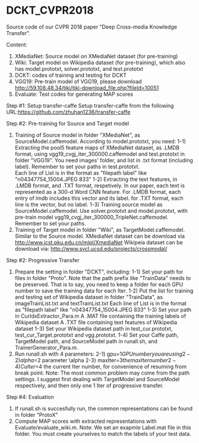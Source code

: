 # DCKT_CVPR2018
Source code of our CVPR 2018 paper "Deep Cross-media Knowledge Transfer".

Content:


1) XMediaNet: Source model on XMediaNet dataset (for pre-training)
2) Wiki: Target model on Wikipedia dataset (for pre-training), which also has model.prototxt, solver.prototxt, and test.prototxt
3) DCKT: codes of training and testing for DCKT
4) VGG19: Pre-train model of VGG19, please download http://59.108.48.34/tiki/tiki-download_file.php?fileId=10051
5) Evaluate: Test codes for generating MAP scores


Step #1: Setup transfer-caffe
 Setup transfer-caffe from the following URL:https://github.com/zhuhan1236/transfer-caffe

Step #2: Pre-training for Source and Target model
 1) Training of Source model in folder "XMediaNet", as SourceModel.caffemodel. According to model.prototxt, you need:
	1-1) Extracting the pool5 feature maps of XMediaNet dataset, as .LMDB format, using vgg19_cvgj_iter_300000.caffemodel and test.prototxt in folder "VGG19". 
	     You need images' folder, and list in .txt format (including label). Remember to set your paths in test.prototxt.  
		 Each line of List is in the format as "filepath label" like "n04347754_15004.JPEG 833"
	1-2) Extracting the text features, in .LMDB format, and .TXT format, respetively. In our paper, each text is represented as a 300-d Word CNN feature. 
	     For .LMDB format, each entry of lmdb includes this vector and its label.
		 for .TXT format, each line is the vector, but no label.
	1-3) Training source model as SourceModel.caffemodel. Use solver.prototxt and model.prototxt, with pre-train model vgg19_cvgj_iter_300000_TripleNet.caffemodel. 
	     Remember to set your paths.
 2) Training of Target model in folder "Wiki", as TargetModel.caffemodel. Similar to the Source model.
	XMediaNet dataset can be download via http://www.icst.pku.edu.cn/mipl/XmediaNet
	Wikipeia dataset can be download via: http://www.svcl.ucsd.edu/projects/crossmodal/

Step #2: Progressive Transfer
 1) Prepare the setting in folder "DCKT", including:
    1-1) Set your path for files in folder "Proto". Note that the path prefix like "TrainData" needs to be preserved.
	     That is to say, you need to keep a folder for each GPU number to save the training data for each Iter.
	1-2) Put the list for training and testing set of Wikipedia dataset in folder "TrainData", as imageTrainList.txt and textTrainList.txt
		 Each line of List is in the format as "filepath label" like "n04347754_15004.JPEG 833"
	1-3) Set your path in CurIdxExtractor_Para.m
		 A .MAT file containing the training labels of Wikipedia dataset
		 A .TXT file containing text features of Wikipedia dataset
	1-3) Set your Wikipedia dataset path in test_cur.prototxt, test_cur_Target.prototxt and vgg.prototxt.
	1-4) Set your Caffe path, TargetModel path, and SourceModel path in runall.sh, and TrainerGenerator_Para.m.
 2) Run runall.sh with 4 parameters:
    2-1) gpu=$1  GPU number you are using
    2-2) alpha=$2 parameter \alpha
    2-3) maxIter=$3 the max Iter number
    2-4) CuIter=$4 the current Iter number, for convenience of resuming from break point.
 Note: The most common problem may come from the path settings. I suggest first dealing with TargetModel and SourceModel respectively, and then only one 1 Iter of progressive transfer.

Step #4: Evaluation
 1) If runall.sh is succesfully run, the common representations can be found in folder "ProtoX"
 2) Compute MAP scores with extracted representations with Evaluate/evaluate_wiki.m. Note: We set an exapmle Label.mat file in this folder. You must create yourselves to match the labels of your test data.
